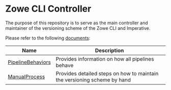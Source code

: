 # Zowe CLI Controller
The purpose of this repository is to serve as the main controller and maintainer of the versioning scheme of the Zowe CLI and Imperative.

Please refer to the following [documents]:

| Name | Description |
| ---- | ----------- |
| [PipelineBehaviors] | Provides information on how all pipelines behave |
| [ManualProcess]     | Provides detailed steps on how to maintain the versioning scheme by hand |


[documents]: /docs/
[PipelineBehaviors]: /docs/PipelineBehaviors.md
[ManualProcess]: /docs/ManualProcess.md